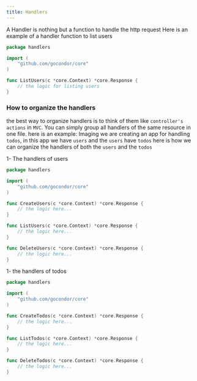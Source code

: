```yaml
---
title: Handlers
---
```


A Handler is nothing but a function to handle the http request
Here is an example of a handler function to list users
```go title="#file: handlers/users.go"
package handlers

import (
	"github.com/gocondor/core"
)

func ListUsers(c *core.Context) *core.Response {
	// the logic for listing users
}
```

### How to organize the handlers
the best way to organize handlers is to think of them like `controller's actions` in `MVC`.
You can simply group all handlers of the same resource in one file.
here is an example:
Imaging we are creating an app for handling `todos`, in this app we have `users` and the `users` have `todos` here is how we can organize the handlers of both the `users` and the `todos`


1- The handlers of users
```go title="#file: handlers/users.go"
package handlers

import (
	"github.com/gocondor/core"
)

func CreateUsers(c *core.Context) *core.Response {
	// the logic here...
}

func ListUsers(c *core.Context) *core.Response {
	// the logic here...
}

func DeleteUsers(c *core.Context) *core.Response {
	// the logic here...
}

```

1- the handlers of todos
```go
package handlers

import (
	"github.com/gocondor/core"
)

func CreateTodos(c *core.Context) *core.Response {
	// the logic here...
}

func ListTodos(c *core.Context) *core.Response {
	// the logic here...
}

func DeleteTodos(c *core.Context) *core.Response {
	// the logic here...
}
```

